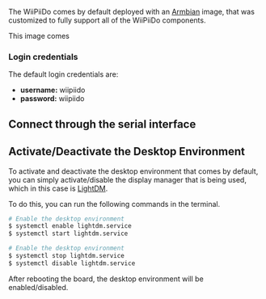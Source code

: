 The WiiPiiDo comes by default deployed with an [Armbian](https://www.armbian.com/) image,
that was customized to fully support all of the WiiPiiDo components.

This image comes


### Login credentials

The default login credentials are:

- **username:** wiipiido
- **password:** wiipiido

## Connect through the serial interface

## Activate/Deactivate the Desktop Environment

To activate and deactivate the desktop environment that comes by default,
you can simply activate/disable the display manager that is being used,
which in this case is [LightDM](https://wiki.archlinux.org/index.php/LightDM).

To do this, you can run the following commands in the terminal.

```bash
# Enable the desktop environment
$ systemctl enable lightdm.service
$ systemctl start lightdm.service

# Enable the desktop environment
$ systemctl stop lightdm.service
$ systemctl disable lightdm.service
```

After rebooting the board, the desktop environment will be enabled/disabled.
